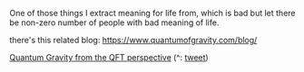 One of those things I extract meaning for life from, which is bad but let there be non-zero number of people with bad meaning of life.

there's this related blog: https://www.quantumofgravity.com/blog/

[Quantum Gravity from the QFT perspective](https://www.youtube.com/playlist?list=PLg0_ydgtbHGETePxyz-dBMB5E3QZbYJID) (^: [tweet](https://twitter.com/postquantum/status/1767948730160816428)) 